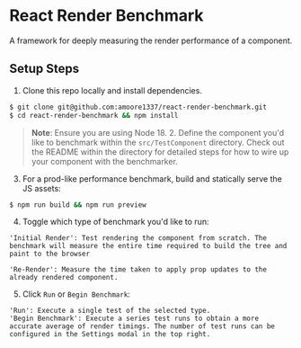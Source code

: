 # React Render Benchmark

A framework for deeply measuring the render performance of a component.

## Setup Steps

1. Clone this repo locally and install dependencies.

```bash
$ git clone git@github.com:amoore1337/react-render-benchmark.git
$ cd react-render-benchmark && npm install
```

> **Note**: Ensure you are using Node 18. 2. Define the component you'd like to benchmark within the `src/TestComponent` directory. Check out the README within the directory for detailed steps for how to wire up your component with the benchmarker.

3. For a prod-like performance benchmark, build and statically serve the JS assets:

```bash
$ npm run build && npm run preview
```

4. Toggle which type of benchmark you'd like to run:

```
'Initial Render': Test rendering the component from scratch. The benchmark will measure the entire time required to build the tree and paint to the browser

'Re-Render': Measure the time taken to apply prop updates to the already rendered component.
```

5. Click `Run` or `Begin Benchmark`:

```
'Run': Execute a single test of the selected type.
'Begin Benchmark': Execute a series test runs to obtain a more accurate average of render timings. The number of test runs can be configured in the Settings modal in the top right.
```
